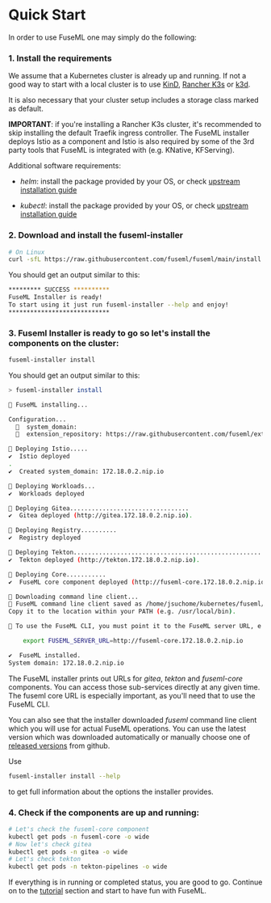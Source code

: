 # Quick Start

In order to use FuseML one may simply do the following:

### 1. Install the requirements

We assume that a Kubernetes cluster is already up and running. If not a good way to start with a local cluster is to use [KinD](https://kind.sigs.k8s.io/docs/user/quick-start/), [Rancher K3s](https://k3s.io/) or [k3d](https://k3d.io/).

It is also necessary that your cluster setup includes a storage class marked as default.

**IMPORTANT**: if you're installing a Rancher K3s cluster, it's recommended to skip installing the default Traefik ingress controller. The FuseML installer deploys Istio as a component and Istio is also required by some of the 3rd party tools that FuseML is integrated with (e.g. KNative, KFServing).

Additional software requirements:

* *helm*: install the package provided by your OS, or check [upstream installation guide](https://helm.sh/docs/intro/install/)

* *kubectl*: install the package provided by your OS, or check [upstream installation guide](https://kubernetes.io/docs/tasks/tools/#kubectl)

### 2. Download and install the fuseml-installer

```bash
# On Linux
curl -sfL https://raw.githubusercontent.com/fuseml/fuseml/main/install.sh | sh -
```

You should get an output similar to this:

```bash
********* SUCCESS **********
FuseML Installer is ready!
To start using it just run fuseml-installer --help and enjoy!
****************************
```

### 3. Fuseml Installer is ready to go so let's install the components on the cluster:

```bash
fuseml-installer install
```

You should get an output similar to this:

```bash
> fuseml-installer install

🚢 FuseML installing...

Configuration...
  🧭  system_domain:
  🧭  extension_repository: https://raw.githubusercontent.com/fuseml/extensions/release-0.2/installer/

🚢 Deploying Istio.....
✔️  Istio deployed
.
✔️  Created system_domain: 172.18.0.2.nip.io

🚢 Deploying Workloads...
✔️  Workloads deployed

🚢 Deploying Gitea.................................
✔️  Gitea deployed (http://gitea.172.18.0.2.nip.io).

🚢 Deploying Registry..........
✔️  Registry deployed

🚢 Deploying Tekton.............................................................................
✔️  Tekton deployed (http://tekton.172.18.0.2.nip.io).

🚢 Deploying Core...........
✔️  FuseML core component deployed (http://fuseml-core.172.18.0.2.nip.io).

🚢 Downloading command line client...
🚢 FuseML command line client saved as /home/jsuchome/kubernetes/fuseml/fuseml.
Copy it to the location within your PATH (e.g. /usr/local/bin).

🚢 To use the FuseML CLI, you must point it to the FuseML server URL, e.g.:

    export FUSEML_SERVER_URL=http://fuseml-core.172.18.0.2.nip.io

✔️  FuseML installed.
System domain: 172.18.0.2.nip.io
```

The FuseML installer prints out URLs for *gitea*, *tekton* and *fuseml-core* components. You can access those sub-services directly at any given time. The fuseml core URL is especially important, as you'll need that to use the FuseML CLI.

You can also see that the installer downloaded *fuseml* command line client which you will use for actual FuseML operations. You can use the latest version which was downloaded automatically or manually choose one of [released versions](https://github.com/fuseml/fuseml-core/releases) from github.

Use

```bash
fuseml-installer install --help
```

to get full information about the options the installer provides.


### 4. Check if the components are up and running:

```bash
# Let's check the fuseml-core component
kubectl get pods -n fuseml-core -o wide
# Now let's check gitea
kubectl get pods -n gitea -o wide
# Let's check tekton
kubectl get pods -n tekton-pipelines -o wide
```

If everything is in running or completed status, you are good to go. Continue on to the [tutorial](tutorials.md) section and start to have fun with FuseML.
